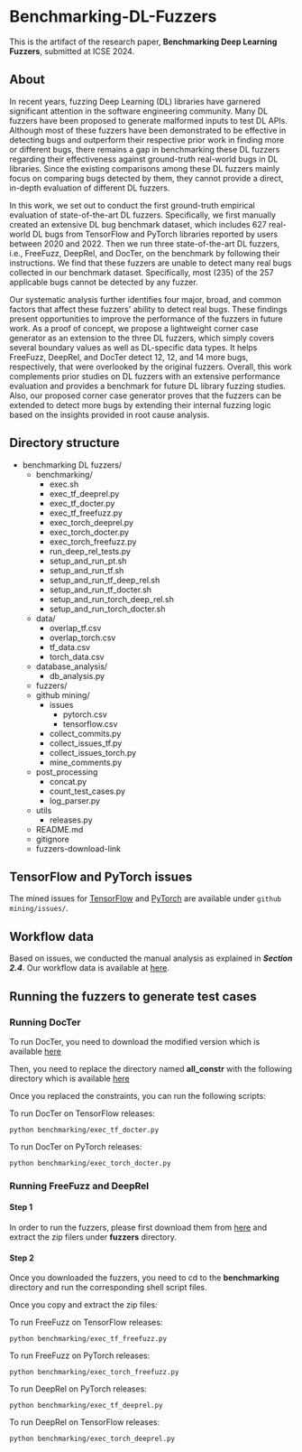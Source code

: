 # Benchmarking-DL-Fuzzers

This is the artifact of the research paper, **Benchmarking Deep Learning Fuzzers**, submitted at ICSE 2024.

## About 
In recent years, fuzzing Deep Learning (DL) libraries have garnered significant attention in the software engineering community. Many DL fuzzers have been proposed to generate malformed inputs to test DL APIs. Although most of these fuzzers have been demonstrated to be effective in detecting bugs and outperform their respective prior work in finding more or different bugs, there remains a gap in benchmarking these DL fuzzers regarding their effectiveness against ground-truth real-world bugs in DL libraries. Since the existing comparisons among these DL fuzzers mainly focus on comparing bugs detected by them, they cannot provide a direct, in-depth evaluation of different DL fuzzers.

In this work, we set out to conduct the first ground-truth empirical evaluation of state-of-the-art DL fuzzers. Specifically, we first manually created an extensive DL bug benchmark dataset, which includes 627 real-world DL bugs from TensorFlow and PyTorch libraries reported by users between 2020 and 2022. Then we run three state-of-the-art DL fuzzers, i.e., FreeFuzz, DeepRel, and DocTer, on the benchmark by following their instructions. We find that these fuzzers are unable to detect many real bugs collected in our benchmark dataset. Specifically, most (235) of the 257 applicable bugs cannot be detected by any fuzzer.

Our systematic analysis further identifies four major, broad, and common factors that affect these fuzzers' ability to detect real bugs. These findings present opportunities to improve the performance of the fuzzers in future work. As a proof of concept, we propose a lightweight corner case generator as an extension to the three DL fuzzers, which simply covers several boundary values as well as DL-specific data types. It helps FreeFuzz, DeepRel, and DocTer detect 12, 12, and 14 more bugs, respectively, that were overlooked by the original fuzzers. Overall, this work complements prior studies on DL fuzzers with an extensive performance evaluation and provides a benchmark for future DL library fuzzing studies. Also, our proposed corner case generator proves that the fuzzers can be extended to detect more bugs by extending their internal fuzzing logic based on the insights provided in root cause analysis.

## Directory structure

- benchmarking DL fuzzers/
    - benchmarking/
        - exec.sh
        - exec_tf_deeprel.py
        - exec_tf_docter.py
        - exec_tf_freefuzz.py
        - exec_torch_deeprel.py
        - exec_torch_docter.py
        - exec_torch_freefuzz.py
        - run_deep_rel_tests.py
        - setup_and_run_pt.sh
        - setup_and_run_tf.sh
        - setup_and_run_tf_deep_rel.sh
        - setup_and_run_tf_docter.sh
        - setup_and_run_torch_deep_rel.sh
        - setup_and_run_torch_docter.sh
    - data/
        - overlap_tf.csv
        - overlap_torch.csv
        - tf_data.csv
        - torch_data.csv
    - database_analysis/
        - db_analysis.py
    - fuzzers/
    - github mining/
        - issues
          - pytorch.csv
          - tensorflow.csv 
        - collect_commits.py
        - collect_issues_tf.py
        - collect_issues_torch.py
        - mine_comments.py
    - post_processing
      - concat.py
      - count_test_cases.py
      - log_parser.py 
    - utils
      - releases.py   
    - README.md
    - gitignore
    - fuzzers-download-link

## TensorFlow and PyTorch issues
The mined issues for [TensorFlow](https://github.com/cse19922021/Benchmarking-DL-Fuzzers/blob/main/github%20mining/issues/tensorflow.csv) and [PyTorch](https://github.com/cse19922021/Benchmarking-DL-Fuzzers/blob/main/github%20mining/issues/pytorch.csv) are available under ```github mining/issues/```.

## Workflow data
Based on issues, we conducted the manual analysis as explained in ***Section 2.4***.
Our workflow data is available at [here](https://docs.google.com/spreadsheets/d/1cT6vbF36_x9YXmk1XK1LKSNJEdscLXd36wTMmMe-3zU/edit?usp=sharing).

## Running the fuzzers to generate test cases

### Running DocTer

To run DocTer, you need to download the modified version which is available [here](https://drive.google.com/file/d/1TbQn2HEyIbKVVT8H_GDZPkV_0PNu5N7-/view?usp=sharing)

Then, you need to replace the directory named **all_constr** with the following directory which is available [here](https://drive.google.com/file/d/1ZnF2KwIojsBffrnw_Lxb5AIgCvKBBQ4h/view?usp=sharing)

Once you replaced the constraints, you can run the following scripts:

To run DocTer on TensorFlow releases:
```
python benchmarking/exec_tf_docter.py
```
To run DocTer on PyTorch releases:
```
python benchmarking/exec_torch_docter.py
```

### Running FreeFuzz and DeepRel

#### Step 1

In order to run the fuzzers, please first download them from [here](https://github.com/cse19922021/Benchmarking-DL-Fuzzers/blob/main/fuzzers-download-link) and extract the zip filers under **fuzzers**
directory.

#### Step 2

Once you downloaded the fuzzers, you need to cd to the **benchmarking** directory and run the corresponding shell script files.

Once you copy and extract the zip files:

To run FreeFuzz on TensorFlow releases:
```
python benchmarking/exec_tf_freefuzz.py
```
To run FreeFuzz on PyTorch releases:
```
python benchmarking/exec_torch_freefuzz.py
```
To run DeepRel on PyTorch releases:
```
python benchmarking/exec_tf_deeprel.py
```
To run DeepRel on TensorFlow releases:
```
python benchmarking/exec_torch_deeprel.py
```


